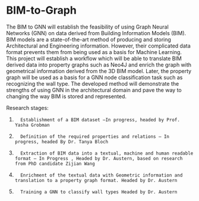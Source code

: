 # BIM-to-Graph
The BIM to GNN  will establish the feasibility of using Graph Neural Networks (GNN) on data derived from Building Information Models (BIM). BIM models are a state-of-the-art method of producing and storing Architectural and Engineering information. However, their complicated data format prevents them from being used as a basis for Machine Learning. This project will establish a workflow which will be able to translate BIM derived data into property graphs such as Neo4J and enrich the graph with geometrical information derived from the 3D BIM model. Later, the property graph will be used as a basis for a GNN node classification task such as recognizing the wall type. The developed method will demonstrate the strengths of using GNN in the architectural domain and pave the way to changing the way BIM is stored and represented.

Research stages:
1.       Establishment of a BIM dataset –In progress, headed by Prof. Yasha Grobman
2.       Definition of the required properties and relations – In progress, headed By Dr. Tanya Bloch
3.       Extraction of BIM data into a textual, machine and human readable format – In Progress , Headed by Dr. Austern, based on research from PhD candidate Zijian Wang
4.       Enrichment of the textual data with Geometric information and translation to a property graph format. Headed by Dr. Austern
5.       Training a GNN to classify wall types Headed by Dr. Austern
